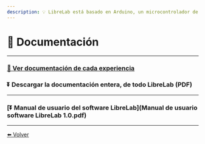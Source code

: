```yaml
---
description: 💡 LibreLab está basado en Arduino, un microcontrolador de código abierto.
---
```


# 🚀 Documentación

---

### [🔎 Ver documentación de cada experiencia](Experimentos)

### ⏬ Descargar la documentación **entera**, de todo LibreLab (PDF)

---

### [⏬ Manual de usuario del software LibreLab](Manual de usuario software LibreLab 1.0.pdf)


---

[⬅️ Volver](./)
